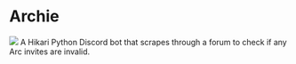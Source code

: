 # Archie
![](https://s12.gifyu.com/images/SWKO9.md.gif)
A Hikari Python Discord bot that scrapes through a forum to check if any Arc invites are invalid.
